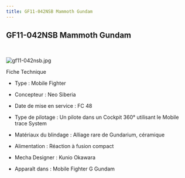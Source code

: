 ```yaml
---
title: GF11-042NSB Mammoth Gundam
---
```


GF11-042NSB Mammoth Gundam
--------------------------

 


![gf11-042nsb.jpg](/images/stories/saga/ggundam/images/mechas/gf11-042nsb.jpg)


Fiche Technique   
- Type : Mobile Fighter  
- Concepteur : Neo Siberia  
- Date de mise en service : FC 48  
- Type de pilotage : Un pilote dans un Cockpit 360° utilisant le Mobile trace System  
- Matériaux du blindage : Alliage rare de Gundarium, céramique  
- Alimentation : Réaction à fusion compact  
  
  
- Mecha Designer : Kunio Okawara  
- Apparaît dans : Mobile Fighter G Gundam

